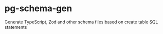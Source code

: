 # pg-schema-gen
Generate TypeScript, Zod and other schema files based on create table SQL statements
